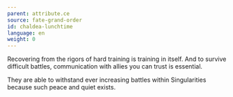 ```yaml
---
parent: attribute.ce
source: fate-grand-order
id: chaldea-lunchtime
language: en
weight: 0
---
```


Recovering from the rigors of hard training is training in itself.
And to survive difficult battles, communication with allies you can trust is essential.

They are able to withstand ever increasing battles within Singularities because such peace and quiet exists.
